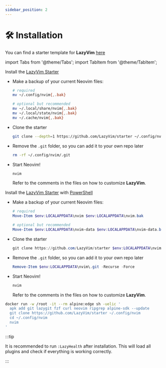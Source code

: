 ```yaml
---
sidebar_position: 2
---
```


# 🛠️ Installation

You can find a starter template for **LazyVim** [here](https://github.com/LazyVim/starter)

import Tabs from '@theme/Tabs';
import TabItem from '@theme/TabItem';

<Tabs>
<TabItem value="local" label="Linux/MacOS" default>

Install the [LazyVim Starter](https://github.com/LazyVim/starter)

- Make a backup of your current Neovim files:

  ```sh
  # required
  mv ~/.config/nvim{,.bak}

  # optional but recommended
  mv ~/.local/share/nvim{,.bak}
  mv ~/.local/state/nvim{,.bak}
  mv ~/.cache/nvim{,.bak}
  ```

- Clone the starter

  ```sh
  git clone --depth=1 https://github.com/LazyVim/starter ~/.config/nvim
  ```

- Remove the `.git` folder, so you can add it to your own repo later

  ```sh
  rm -rf ~/.config/nvim/.git
  ```

- Start Neovim!

  ```sh
  nvim
  ```

  Refer to the comments in the files on how to customize **LazyVim**.

</TabItem>

<TabItem value="windows" label="Windows">

Install the [LazyVim Starter](https://github.com/LazyVim/starter)
with [PowerShell](https://github.com/PowerShell/PowerShell)

- Make a backup of your current Neovim files:

  ```powershell
  # required
  Move-Item $env:LOCALAPPDATA\nvim $env:LOCALAPPDATA\nvim.bak

  # optional but recommended
  Move-Item $env:LOCALAPPDATA\nvim-data $env:LOCALAPPDATA\nvim-data.bak
  ```

- Clone the starter

  ```powershell
  git clone https://github.com/LazyVim/starter $env:LOCALAPPDATA\nvim
  ```

- Remove the `.git` folder, so you can add it to your own repo later

  ```powershell
  Remove-Item $env:LOCALAPPDATA\nvim\.git -Recurse -Force
  ```

- Start Neovim!

  ```powershell
  nvim
  ```

  Refer to the comments in the files on how to customize **LazyVim**.

</TabItem>

<TabItem value="docker" label="Try it with Docker">

```sh
docker run -w /root -it --rm alpine:edge sh -uelic '
  apk add git lazygit fzf curl neovim ripgrep alpine-sdk --update
  git clone https://github.com/LazyVim/starter ~/.config/nvim
  cd ~/.config/nvim
  nvim
'
```

</TabItem>
</Tabs>

:::tip

It is recommended to run `:LazyHealth` after installation.
This will load all plugins and check if everything is working correctly.

:::
